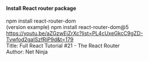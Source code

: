 #### Install React router package 
npm install react-router-dom  
(version example) npm install react-router-dom@5  
https://youtu.be/aZGzwEjZrXc?list=PL4cUxeGkcC9gZD-Tvwfod2gaISzfRiP9d&t=179  
Title: Full React Tutorial #21 - The React Router  
Author: Net Ninja

